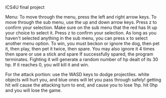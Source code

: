 ICS4U final project

Menu:
To move through the menu, press the left and right arrow keys. To move through the sub menu, use the up and down arrow keys. Press z to confirm your selection.
Make sure on the sub menu that the red has lit up your choice to select it. Press z to confirm your selection.
As long as you haven't selected anything in the sub menu, you can press x to select another menu option. 
To win, you must beckon or ignore the dog, then pet it, then play, then pet it twice, then spare.
You may also ignore it 4 times then spare or use a stick and spare
If successfully spared, the program terminates.
Fighting it will generate a random number of hp dealt of its 30 hp. If it reaches 0, you will kill it and win.

For the attack portion: 
use the WASD keys to dodge projectiles. white objects will hurt you, and blue ones will let you pass through safely! 
getting hit will cause the attacking turn to end, and cause you to lose 1hp. hit 0hp and you will lose the game.

